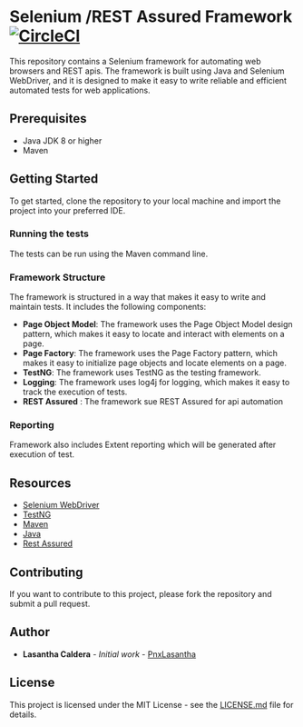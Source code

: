 # Selenium /REST Assured Framework [![CircleCI](https://dl.circleci.com/status-badge/img/gh/PnxLasantha/SeleniumFramework/tree/master.svg?style=svg)](https://dl.circleci.com/status-badge/redirect/gh/PnxLasantha/SeleniumFramework/tree/master)

This repository contains a Selenium framework for automating web browsers and REST apis. The framework is built using Java and Selenium WebDriver, and it is designed to make it easy to write reliable and efficient automated tests for web applications.

## Prerequisites

- Java JDK 8 or higher
- Maven

## Getting Started

To get started, clone the repository to your local machine and import the project into your preferred IDE.


### Running the tests

The tests can be run using the Maven command line. 

### Framework Structure
The framework is structured in a way that makes it easy to write and maintain tests. It includes the following components:
- **Page Object Model**: The framework uses the Page Object Model design pattern, which makes it easy to locate and interact with elements on a page.
- **Page Factory**: The framework uses the Page Factory pattern, which makes it easy to initialize page objects and locate elements on a page.
- **TestNG**: The framework uses TestNG as the testing framework.
- **Logging**: The framework uses log4j for logging, which makes it easy to track the execution of tests.
- **REST Assured** : The framework sue REST Assured for api automation

### Reporting
Framework also includes Extent reporting which will be generated after execution of test.

## Resources

- [Selenium WebDriver](https://www.selenium.dev/documentation/en/webdriver/)
- [TestNG](https://testng.org/doc/index.html)
- [Maven](https://maven.apache.org/)
- [Java](https://www.java.com/en/)
- [Rest Assured](https://rest-assured.io/)

## Contributing

If you want to contribute to this project, please fork the repository and submit a pull request.

## Author

* **Lasantha Caldera** - *Initial work* - [PnxLasantha](https://github.com/PnxLasantha)

## License

This project is licensed under the MIT License - see the [LICENSE.md](LICENSE.md) file for details.
